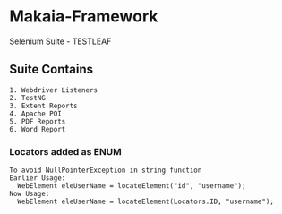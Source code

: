 # Makaia-Framework
Selenium Suite - TESTLEAF
## Suite Contains
```
1. Webdriver Listeners
2. TestNG
3. Extent Reports
4. Apache POI
5. PDF Reports
6. Word Report
```
### Locators added as ENUM
```
To avoid NullPointerException in string function
Earlier Usage:
  WebElement eleUserName = locateElement("id", "username");
Now Usage: 
  WebElement eleUserName = locateElement(Locators.ID, "username");
```